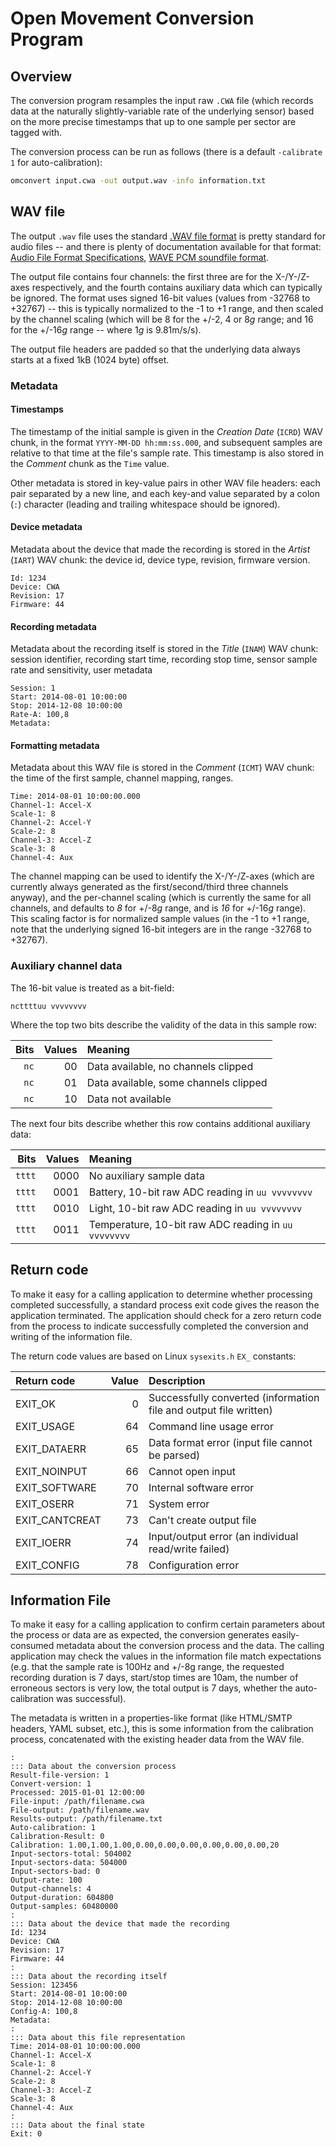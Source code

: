# Open Movement Conversion Program

## Overview

The conversion program resamples the input raw `.CWA` file (which records data at the naturally slightly-variable rate of the underlying sensor) based on the more precise timestamps that up to one sample per sector are tagged with.

The conversion process can be run as follows (there is a default `-calibrate 1` for auto-calibration):

```bash
omconvert input.cwa -out output.wav -info information.txt
```


## WAV file

The output `.wav` file uses the standard [.WAV file format](https://en.wikipedia.org/wiki/WAV) is pretty standard for audio files -- and there is plenty of documentation available for that format: [Audio File Format Specifications](http://www-mmsp.ece.mcgill.ca/Documents/AudioFormats/WAVE/WAVE.html), [WAVE PCM soundfile format](http://soundfile.sapp.org/doc/WaveFormat/).

The output file contains four channels: the first three are for the X-/Y-/Z-axes respectively, and the fourth contains auxiliary data which can typically be ignored.  The format uses signed 16-bit values (values from -32768 to +32767) -- this is typically normalized to the -1 to +1 range, and then scaled by the channel scaling (which will be 8 for the +/-2, 4 or 8*g* range; and 16 for the +/-16*g* range -- where 1*g* is 9.81m/s/s).

The output file headers are padded so that the underlying data always starts at a fixed 1kB (1024 byte) offset.


### Metadata

#### Timestamps

The timestamp of the initial sample is given in the *Creation Date* (`ICRD`) WAV chunk, in the format `YYYY-MM-DD hh:mm:ss.000`, and subsequent samples are relative to that time at the file's sample rate. This timestamp is also stored in the *Comment* chunk as the `Time` value.

Other metadata is stored in key-value pairs in other WAV file headers: each pair separated by a new line, and each key-and value separated by a colon (`:`) character (leading and trailing whitespace should be ignored).


#### Device metadata

Metadata about the device that made the recording is stored in the *Artist* 
 (`IART`) WAV chunk: the device id, device type, revision, firmware version.

```
Id: 1234
Device: CWA
Revision: 17
Firmware: 44
```

#### Recording metadata

Metadata about the recording itself is stored in the *Title* (`INAM`) WAV chunk: session identifier, recording start time, recording stop time, sensor sample rate and sensitivity, user metadata

```
Session: 1
Start: 2014-08-01 10:00:00
Stop: 2014-12-08 10:00:00
Rate-A: 100,8
Metadata: 
```

#### Formatting metadata

Metadata about this WAV file is stored in the *Comment* (`ICMT`) WAV chunk: the time of the first sample, channel mapping, ranges.

```
Time: 2014-08-01 10:00:00.000
Channel-1: Accel-X
Scale-1: 8
Channel-2: Accel-Y
Scale-2: 8
Channel-3: Accel-Z
Scale-3: 8
Channel-4: Aux
```

The channel mapping can be used to identify the X-/Y-/Z-axes (which are currently always generated as the first/second/third three channels anyway), and the per-channel scaling (which is currently the same for all channels, and defaults to *8* for +/-8*g* range, and is *16* for +/-16*g* range).  This scaling factor is for normalized sample values (in the -1 to +1 range, note that the underlying signed 16-bit integers are in the range -32768 to +32767).




### Auxiliary channel data

The 16-bit value is treated as a bit-field:

  `ncttttuu vvvvvvvv`

Where the top two bits describe the validity of the data in this sample row:

|   Bits | Values | Meaning                                               |
| -----: | -----: | :---------------------------------------------------- |
|   `nc` |     00 | Data available, no channels clipped                   |
|   `nc` |     01 | Data available, some channels clipped                 |
|   `nc` |     10 | Data not available                                    |

The next four bits describe whether this row contains additional auxiliary data:

|   Bits | Values | Meaning                                               |
| -----: | -----: | :---------------------------------------------------- |
| `tttt` |   0000 | No auxiliary sample data                              |
| `tttt` |   0001 | Battery, 10-bit raw ADC reading in `uu vvvvvvvv`      |
| `tttt` |   0010 | Light, 10-bit raw ADC reading in `uu vvvvvvvv`        |
| `tttt` |   0011 | Temperature, 10-bit raw ADC reading in `uu vvvvvvvv`  |


## Return code

To make it easy for a calling application to determine whether processing completed successfully, a standard process exit code gives the reason the application terminated.  The application should check for a zero return code from the process to indicate successfully completed the conversion and writing of the information file.

The return code values are based on Linux `sysexits.h` `EX_` constants:

| Return code   	| Value	| Description                                                        |
| :-------------- | ----: | :----------------------------------------------------------------- |
| EXIT_OK         |     0 | Successfully converted (information file and output file written)  |
| EXIT_USAGE      |    64 | Command line usage error                                           |
| EXIT_DATAERR    |    65 | Data format error (input file cannot be parsed)                    |
| EXIT_NOINPUT    |    66 | Cannot open input                                                  |
| EXIT_SOFTWARE   |    70 | Internal software error                                            |
| EXIT_OSERR      |    71 | System error                                                       |
| EXIT_CANTCREAT  |    73 | Can't create output file                                           |
| EXIT_IOERR      |    74 | Input/output error (an individual read/write failed)               |
| EXIT_CONFIG     |    78 | Configuration error                                                |


## Information File

To make it easy for a calling application to confirm certain parameters about the process or data are as expected, the conversion generates easily-consumed metadata about the conversion process and the data.  The calling application may check the values in the information file match expectations (e.g. that the sample rate is 100Hz and +/-8g range, the requested recording duration is 7 days, start/stop times are 10am, the number of erroneous sectors is very low, the total output is 7 days, whether the auto-calibration was successful).

The metadata is written in a properties-like format (like HTML/SMTP headers, YAML subset, etc.), this is some information from the calibration process, concatenated with the existing header data from the WAV file.

```
:
::: Data about the conversion process
Result-file-version: 1
Convert-version: 1
Processed: 2015-01-01 12:00:00
File-input: /path/filename.cwa
File-output: /path/filename.wav
Results-output: /path/filename.txt
Auto-calibration: 1
Calibration-Result: 0
Calibration: 1.00,1.00,1.00,0.00,0.00,0.00,0.00,0.00,0.00,20
Input-sectors-total: 504002
Input-sectors-data: 504000
Input-sectors-bad: 0
Output-rate: 100
Output-channels: 4
Output-duration: 604800
Output-samples: 60480000
:
::: Data about the device that made the recording
Id: 1234
Device: CWA
Revision: 17
Firmware: 44
:
::: Data about the recording itself
Session: 123456
Start: 2014-08-01 10:00:00
Stop: 2014-12-08 10:00:00
Config-A: 100,8
Metadata:
:
::: Data about this file representation
Time: 2014-08-01 10:00:00.000
Channel-1: Accel-X
Scale-1: 8
Channel-2: Accel-Y
Scale-2: 8
Channel-3: Accel-Z
Scale-3: 8
Channel-4: Aux 
:
::: Data about the final state
Exit: 0
```

